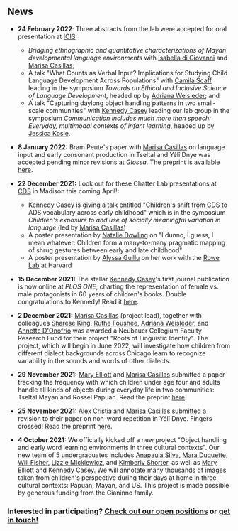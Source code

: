 ## News

* **24 February 2022**: Three abstracts from the lab were accepted for oral presentation at [ICIS](https://infantstudies.org/2022-congress/):
    * _Bridging ethnographic and quantitative characterizations of Mayan developmental language environments_ with [Isabella di Giovanni](./people/isabella-aboutme.md) and [Marisa Casillas](./people/marisa-aboutme.md);
    * A talk "What Counts as Verbal Input? Implications for Studying Child Language Development Across Populations" with [Camila Scaff](https://camilascaff.com/) leading in the symposium _Towards an Ethical and Inclusive Science of Language Development_, headed up by [Adriana Weisleder](https://childlanguagelab.northwestern.edu/people/); and
    * A talk "Capturing daylong object handling patterns in two small-scale communities" with [Kennedy Casey](./people/kennedy-aboutme.md) leading our lab group in the symposium _Communication includes much more than speech: Everyday, multimodal contexts of infant learning_, headed up by [Jessica Kosie](https://jkosie.github.io/).

* **8 January 2022:** Bram Peute's paper with [Marisa Casillas](./people/marisa-aboutme.md) on language input and early consonant production in Tseltal and Yélî Dnye was accepted pending minor revisions at _Glossa_. The preprint is available [here](https://psyarxiv.com/5feju/).

* **22 December 2021:** Look out for these Chatter Lab presentations at [CDS](https://cogdevsoc.org/program/) in Madison this coming April!:
    * [Kennedy Casey](./people/kennedy-aboutme.md) is giving a talk entitled "Children's shift from CDS to ADS vocabulary across early childhood" which is in the symposium _Children's exposure to and use of socially meaningful variation in language_ (led by [Marisa Casillas](./people/marisa-aboutme.md))
    * A poster presentation by [Natalie Dowling](https://voices.uchicago.edu/ndowling/) on "I dunno, I guess, I mean whatever: Children form a many-to-many pragmatic mapping of shrug gestures between early and late childhood"
    * A poster presentation by [Alyssa Guillu](./people/alyssa-aboutme.md) on her work with the [Rowe Lab](https://www.meredith-rowe.com/lab) at Harvard<!--, entitled ""-->

* **15 December 2021:** The stellar [Kennedy Casey](https://marisacasillas.github.io/chatterlab/people/kennedy-aboutme.html)'s first journal publication is now online at _PLOS ONE_, charting the representation of female vs. male protagonists in 60 years of children's books. Double congratulations to Kennedy! Read it [here](https://journals.plos.org/plosone/article?id=10.1371/journal.pone.0260566).

* **2 December 2021:** [Marisa Casillas](./people/marisa-aboutme.md) (project lead), together with colleagues [Sharese King](https://www.drshareseking.com/), [Ruthe Foushee](https://ruthefoushee.com/), [Adriana Weisleder](https://childlanguagelab.northwestern.edu/people/), and [Annette D'Onofrio](https://faculty.wcas.northwestern.edu/~akd2621/) was awarded a Neubauer Collegium Faculty Research Fund for their project "Roots of Linguistic Identity". The project, which will begin in June 2022, will investigate how children from different dialect backgrounds across Chicago learn to recognize variability in the sounds and words of other dialects.

* **29 November 2021:** [Mary Elliott](https://marisacasillas.github.io/chatterlab/people/marye-aboutme.html) and [Marisa Casillas](./people/marisa-aboutme.md) submitted a paper tracking the frequency with which children under age four and adults handle all kinds of objects during everyday life in two communities: Tseltal Mayan and Rossel Papuan. Read the preprint [here](https://marisacasillas.github.io/chatterlab/lab-publications/Casillas_Elliott_submitted_crosscultural_differences_in_childrens_object_handling_at_home.pdf).

* **25 November 2021:** [Alex Cristia](https://sites.google.com/site/acrsta/) and [Marisa Casillas](./people/marisa-aboutme.md) submitted a revision to their paper on non-word repetition in Yélî Dnye. Fingers crossed! Read the preprint [here](https://marisacasillas.github.io/chatterlab/lab-publications/Cristia_Casillas_underreview2_Nonword_repetition_in_children_learning_Yeli_Dnye_v20211125.pdf).

* **4 October 2021:** We officially kicked off a new project "Object handling and early word learning environments in three cultural contexts". Our new team of 5 undergraduates includes [Anapaula Silva](https://marisacasillas.github.io/chatterlab/people/anapaula-aboutme.html), [Mara Duquette](https://marisacasillas.github.io/chatterlab/people/mara-aboutme.html), [Will Fisher](https://marisacasillas.github.io/chatterlab/people/will-aboutme.html), [Lizzie Mickiewicz](https://marisacasillas.github.io/chatterlab/people/lizzie-aboutme.html), and [Kimberly Shorter](https://marisacasillas.github.io/chatterlab/people/kimberly-aboutme.html), as well as [Mary Elliott](https://marisacasillas.github.io/chatterlab/people/marye-aboutme.html) and [Kennedy Casey](https://marisacasillas.github.io/chatterlab/people/kennedy-aboutme.html). We will annotate many thousands of images taken from children's perspective during their days at home in three cultural contexts: Papuan, Mayan, and US. This project is made possible by generous funding from the Gianinno family.

### Interested in participating? [Check out our open positions](/positions/) or [get in touch!](/contact/)
